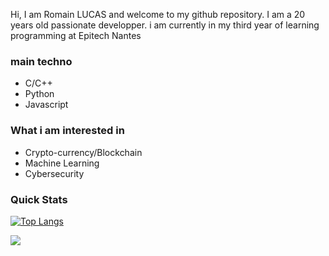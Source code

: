 Hi, I am Romain LUCAS and welcome to my github repository.
I am a 20 years old passionate developper.
i am currently in my third year of learning programming at Epitech Nantes
### main techno
- C/C++
- Python
- Javascript

### What i am interested in
- Crypto-currency/Blockchain
- Machine Learning
- Cybersecurity

### Quick Stats
[![Top Langs](https://github-readme-stats.vercel.app/api/top-langs/?username=roromainlcs&layout=compact)](https://github.com/anuraghazra/github-readme-stats)

![](https://komarev.com/ghpvc/?username=roromainlcs&color=blue)
